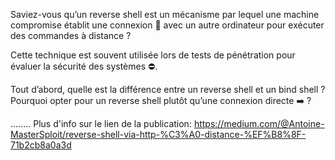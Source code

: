 Saviez-vous qu’un reverse shell est un mécanisme par lequel une machine compromise établit une connexion 📶 avec un autre ordinateur pour exécuter des commandes à distance ?

Cette technique est souvent utilisée lors de tests de pénétration pour évaluer la sécurité des systèmes ⛔.

Tout d’abord, quelle est la différence entre un reverse shell et un bind shell ? Pourquoi opter pour un reverse shell plutôt qu’une connexion directe ➡️ ?

........ Plus d'info sur le lien de la publication: https://medium.com/@Antoine-MasterSploit/reverse-shell-via-http-%C3%A0-distance-%EF%B8%8F-71b2cb8a0a3d
